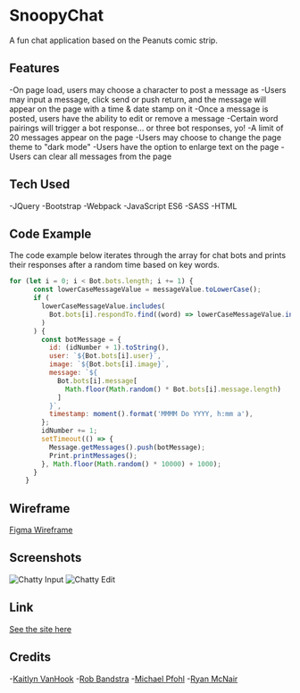# SnoopyChat

A fun chat application based on the Peanuts comic strip. 

## Features

-On page load, users may choose a character to post a message as
-Users may input a message, click send or push return, and the message will appear on the page with a time & date stamp on it
-Once a message is posted, users have the ability to edit or remove a message
-Certain word pairings will trigger a bot response... or three bot responses, yo!
-A limit of 20 messages appear on the page
-Users may choose to change the page theme to "dark mode"
-Users have the option to enlarge text on the page
-Users can clear all messages from the page

## Tech Used

-JQuery
-Bootstrap
-Webpack
-JavaScript ES6
-SASS
-HTML

## Code Example

The code example below iterates through the array for chat bots and prints their responses after a random time based on key words.

```javascript
for (let i = 0; i < Bot.bots.length; i += 1) {
      const lowerCaseMessageValue = messageValue.toLowerCase();
      if (
        lowerCaseMessageValue.includes(
          Bot.bots[i].respondTo.find((word) => lowerCaseMessageValue.includes(word))
        )
      ) {
        const botMessage = {
          id: (idNumber + 1).toString(),
          user: `${Bot.bots[i].user}`,
          image: `${Bot.bots[i].image}`,
          message: `${
            Bot.bots[i].message[
              Math.floor(Math.random() * Bot.bots[i].message.length)
            ]
          }`,
          timestamp: moment().format('MMMM Do YYYY, h:mm a'),
        };
        idNumber += 1;
        setTimeout(() => {
          Message.getMessages().push(botMessage);
          Print.printMessages();
        }, Math.floor(Math.random() * 10000) + 1000);
      }
    }
```

## Wireframe

[Figma Wireframe](https://www.figma.com/file/f7lWBsutM2jlnNGrPfq6F7/Chatty-Beta?node-id=0%3A1)

## Screenshots

![Chatty Input](http://www.giphy.com/gifs/hWv8rHqhD2k5QjIw9H)
![Chatty Edit](http://www.giphy.com/gifs/W4zO9OMqZnwlVw61WJ)


## Link

[See the site here](https://chatty-group-project.netlify.app/)

## Credits

-[Kaitlyn VanHook](https://github.com/kaitvan)
-[Rob Bandstra](https://github.com/bandstrar)
-[Michael Pfohl](https://github.com/michaelpfohl)
-[Ryan McNair](https://github.com/ryanmcnair)